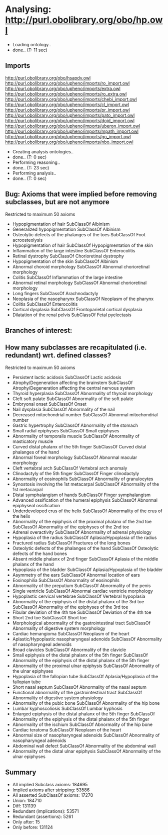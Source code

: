 # Analysing: http://purl.obolibrary.org/obo/hp.owl
* Loading ontology..
* done.. (T: 11 sec)
## Imports
http://purl.obolibrary.org/obo/hsapdv.owl
http://purl.obolibrary.org/obo/upheno/imports/ro_import.owl
http://purl.obolibrary.org/obo/upheno/imports/extra.owl
http://purl.obolibrary.org/obo/upheno/imports/ro_extra.owl
http://purl.obolibrary.org/obo/upheno/imports/chebi_import.owl
http://purl.obolibrary.org/obo/upheno/imports/cl_import.owl
http://purl.obolibrary.org/obo/upheno/imports/pr_import.owl
http://purl.obolibrary.org/obo/upheno/imports/pato_import.owl
http://purl.obolibrary.org/obo/upheno/imports/doid_import.owl
http://purl.obolibrary.org/obo/upheno/imports/uberon_import.owl
http://purl.obolibrary.org/obo/upheno/imports/mpath_import.owl
http://purl.obolibrary.org/obo/upheno/imports/go_import.owl
http://purl.obolibrary.org/obo/upheno/imports/nbo_import.owl
* Creating analysis ontologies..
* done.. (T: 0 sec)
* Performing reasoning..
* done.. (T: 23 sec)
* Performing analysis..
* done.. (T: 0 sec)
## Bug: Axioms that were implied before removing subclasses, but are not anymore
Restricted to maximum 50 axioms
* Hypopigmentation of hair SubClassOf Albinism
* Generalized hypopigmentation SubClassOf Albinism
* Osteolytic defects of the phalanges of the toes SubClassOf Foot acroosteolysis
* Hypopigmentation of hair SubClassOf Hypopigmentation of the skin
* Inflammation of the large intestine SubClassOf Enterocolitis
* Retinal dystrophy SubClassOf Chorioretinal dystrophy
* Hypopigmentation of the skin SubClassOf Albinism
* Abnormal choroid morphology SubClassOf Abnormal chorioretinal morphology
* Colitis SubClassOf Inflammation of the large intestine
* Abnormal retinal morphology SubClassOf Abnormal chorioretinal morphology
* Long fingers SubClassOf Arachnodactyly
* Neoplasia of the nasopharynx SubClassOf Neoplasm of the pharynx
* Colitis SubClassOf Enterocolitis
* Cortical dysplasia SubClassOf Frontoparietal cortical dysplasia
* Dilatation of the renal pelvis SubClassOf Fetal pyelectasis
## Branches of interest: 
## How many subclasses are recapitulated (i.e. redundant) wrt. defined classes?
Restricted to maximum 50 axioms
* Persistent lactic acidosis SubClassOf Lactic acidosis
* Atrophy/Degeneration affecting the brainstem SubClassOf Atrophy/Degeneration affecting the central nervous system
* Thyroid hyperplasia SubClassOf Abnormality of thyroid morphology
* Cleft soft palate SubClassOf Abnormality of the soft palate
* Embryonal onset SubClassOf Onset
* Nail dysplasia SubClassOf Abnormality of the nail
* Decreased mitochondrial number SubClassOf Abnormal mitochondrial number
* Gastric hypertrophy SubClassOf Abnormality of the stomach
* Small radial epiphyses SubClassOf Small epiphyses
* Abnormality of temporalis muscle SubClassOf Abnormality of masticatory muscle
* Curved distal phalanx of the 5th finger SubClassOf Curved distal phalanges of the hand
* Abnormal foveal morphology SubClassOf Abnormal macular morphology
* Cleft vertebral arch SubClassOf Vertebral arch anomaly
* Clinodactyly of the 5th finger SubClassOf Finger clinodactyly
* Abnormality of eosinophils SubClassOf Abnormality of granulocytes
* Synostosis involving the 1st metacarpal SubClassOf Abnormality of the 1st metacarpal
* Distal symphalangism of hands SubClassOf Finger symphalangism
* Advanced ossification of the humeral epiphysis SubClassOf Abnormal epiphyseal ossification
* Underdeveloped crus of the helix SubClassOf Abnormality of the crus of the helix
* Abnormality of the epiphysis of the proximal phalanx of the 2nd toe SubClassOf Abnormality of the epiphyses of the 2nd toe
* Adrenal overactivity SubClassOf Abnormality of adrenal physiology
* Hypoplasia of the radius SubClassOf Aplasia/Hypoplasia of the radius
* Fractured radius SubClassOf Fractures of the long bones
* Osteolytic defects of the phalanges of the hand SubClassOf Osteolytic defects of the hand bones
* Absent middle phalanx of 2nd finger SubClassOf Aplasia of the middle phalanx of the hand
* Hypoplasia of the bladder SubClassOf Aplasia/Hypoplasia of the bladder
* Asymmetry of the ears SubClassOf Abnormal location of ears
* Eosinophilia SubClassOf Abnormality of eosinophils
* Abnormality of the preputium SubClassOf Abnormality of the penis
* Single ventricle SubClassOf Abnormal cardiac ventricle morphology
* Hypoplastic cervical vertebrae SubClassOf Vertebral hypoplasia
* Abnormality of the epiphysis of the distal phalanx of the 3rd toe SubClassOf Abnormality of the epiphyses of the 3rd toe
* Fibular deviation of the 4th toe SubClassOf Deviation of the 4th toe
* Short 2nd toe SubClassOf Short toe
* Morphological abnormality of the gastrointestinal tract SubClassOf Abnormality of digestive system morphology
* Cardiac hemangioma SubClassOf Neoplasm of the heart
* Aplastic/Hypoplastic nasopharyngeal adenoids SubClassOf Abnormality of nasopharyngeal adenoids
* Broad clavicles SubClassOf Abnormality of the clavicle
* Small epiphysis of the distal phalanx of the 5th finger SubClassOf Abnormality of the epiphysis of the distal phalanx of the 5th finger
* Abnormality of the proximal ulnar epiphysis SubClassOf Abnormality of the ulnar epiphyses
* Hypoplasia of the fallopian tube SubClassOf Aplasia/Hypoplasia of the fallopian tube
* Short nasal septum SubClassOf Abnormality of the nasal septum
* Functional abnormality of the gastrointestinal tract SubClassOf Abnormality of digestive system physiology
* Abnormality of the pubic bone SubClassOf Abnormality of the hip bone
* Lumbar kyphoscoliosis SubClassOf Lumbar kyphosis
* Enlarged epiphysis of the distal phalanx of the 5th finger SubClassOf Abnormality of the epiphysis of the distal phalanx of the 5th finger
* Abnormality of the ischium SubClassOf Abnormality of the hip bone
* Cardiac teratoma SubClassOf Neoplasm of the heart
* Abnormal size of nasopharyngeal adenoids SubClassOf Abnormality of nasopharyngeal adenoids
* Abdominal wall defect SubClassOf Abnormality of the abdominal wall
* Abnormality of the distal ulnar epiphysis SubClassOf Abnormality of the ulnar epiphyses
## Summary
* All implied Subclass axioms: 184695
* Implied axioms after stripping: 53586
* All asserted SubClassOf axioms: 17270
* Union: 184710
* Diff: 131139
* Redundant (implications): 53571
* Redundant (assertions): 5261
* Only after: 15
* Only before: 131124
